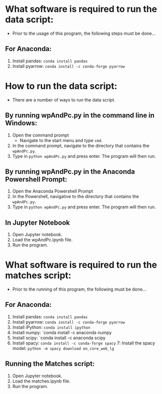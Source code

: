 # What software is required to run the data script:
- Prior to the usage of this program, the following steps must be done...
## For Anaconda:
1. Install pandas: 	`conda install pandas`
2. Install pyarrow:	`conda install -c conda-forge pyarrow`

# How to run the data script:
- There are a number of ways to run the data script. 
## By running wpAndPc.py in the command line in Windows:
1. Open the command prompt
	- Navigate to the start menu and type `cmd`.
2. In the command prompt, navigate to the directory that contains the `wpAndPc.py`.
3. Type in `python wpAndPc.py` and press enter. The program will then run.
## By running wpAndPc.py in the Anaconda Powershell Prompt:
1. Open the Anaconda Powershell Prompt
2. In the Powershell, navigative to the directory that contains the `wpAndPc.py`.
3. Type in `python wpAndPc.py` and press enter. The program will then run.
## In Jupyter Notebook
1. Open Jupyter notebook.
2. Load the wpAndPc.ipynb file.
3. Run the program. 

# What software is required to run the matches script:
- Prior to the running of this program, the following must be done...
## For Anaconda:
1. Install pandas: 	`conda install pandas`
2. Install pyarrow:	`conda install -c conda-forge pyarrow`
3. Install iPython:	`conda install ipython`
4. Install numpy:	`conda install -c anaconda numpy
5. Install scipy:	`conda install -c anaconda scipy
6. Install spacy:	`conda install -c conda-forge spacy`
7: Install the spacy model:	`python -m spacy download en_core_web_lg`

## Running the Matches script:
1. Open Jupyter notebook.
2. Load the matches.ipynb file.
3. Run the program. 
